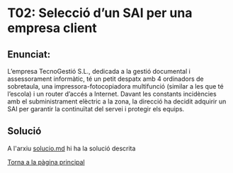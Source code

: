 # T02: Selecció d’un SAI per una empresa client
## Enunciat:

L’empresa TecnoGestió S.L., dedicada a la gestió documental i assessorament informàtic, té un petit despatx amb 4 ordinadors de sobretaula, una impressora-fotocopiadora multifunció (similar a les que té l’escola) i un router d’accés a Internet. Davant les constants incidències amb el subministrament elèctric a la zona, la direcció ha decidit adquirir un SAI per garantir la continuïtat del servei i protegir els equips.

## Solució
A l'arxiu [solucio.md](solucio.md) hi ha la solució descrita

[Torna a la pàgina principal](../README.md)
